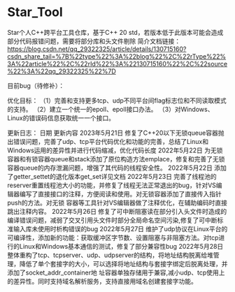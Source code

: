 # Star_Tool
Star个人C++跨平台工具仓库，基于C++ 20 std，若版本低于此版本可能会造成部分代码报错问题，需要将部分库和头文件剔除
简介文档链接：
https://blog.csdn.net/qq_29322325/article/details/130715160?csdn_share_tail=%7B%22type%22%3A%22blog%22%2C%22rType%22%3A%22article%22%2C%22rId%22%3A%22130715160%22%2C%22source%22%3A%22qq_29322325%22%7D

目前bug（待修补）：


优化目标：
（1）完善和支持更多tcp、udp不同平台间flag标志位和不同读取模式的支持。
（2）建立一个统一的epoll、epoll接口办法。
（3）对Windows、Linux的错误码信息获取统一一个接口。

更新日志：
日期                    更新内容
2023年5月21日            修复了C++20以下无锁queue容器抛出错误问题，完善了udp、tcp平台代码优化和功能的完善，总结了Linux和Windows运用的差异性并进行代码缩减，优化代码长度
2022年5月22日            为无锁容器和有锁容器queue和stack添加了原位构造方法emplace，修复和完善了无锁容器queue的内存泄漏问题，增强了其代码的线程安全性。
2022年5月22日            添加了getter_settet的退化版本get_set详见文档
2022年5月23日            完善了线程池的reserver重置线程池大小的功能，并修复了线程无法正常退出的bug，针对VS编辑器编写了直接接口的注释，方便阅读和使用。对无锁容器添加了直接传入指针push的方法。对无锁                          容器等工具针对VS编辑器做了注释优化，在辅助编码时直接跳出注释内容。
2022年5月26日            修复了可中断阻塞读在部分引入头文件时造成的编译错误问题，减弱了交叉引用头文件时部分全局命名空间污染,修复了可中断标准输入库未使用时析构错误的bug
2022年5月27日            维护了udp协议在Linux平台的可编译性，添加新的功能：获取缓冲区字节数、设置阻塞与非阻塞方法。对tcp进行的Linux和Windows基本通信的测试，修复了部分兼容性bug
2022年5月28日            整体重构了tcp、tcpserver、udp、udpserver的结构，将地址结构脱离给堆管理，降低了单个套接字的大小，可以选择将地址结构与套接字绑定后脱离处理，并添加了socket_addr_container地                          址容器单独存储用于兼容,减小udp、tcp使用上的差异性。同时支持域名解析服务，支持直接用域名创建套接字功能。
